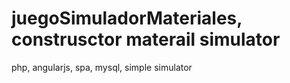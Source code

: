 # juegoSimuladorMateriales, construsctor materail simulator
php, angularjs, spa, mysql, simple simulator
